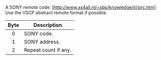A SONY remote code. [http://www.xs4all.nl/~sbp/knowledge/ir/sirc.htm] Use the VSCP abstract remote format if possible.

 | Byte | Description          | 
 | :----: | -----------          | 
 | 0    | SONY code.           | 
 | 1    | SONY address.        | 
 | 2    | Repeat count if any. | 
